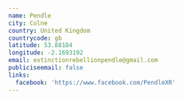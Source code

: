 ```yaml
---
name: Pendle
city: Colne
country: United Kingdom
countrycode: gb
latitude: 53.88184
longitude: -2.1693192
email: extinctionrebellionpendle@gmail.com
publiciseemail: false
links:
  facebook: 'https://www.facebook.com/PendleXR'
---
```



